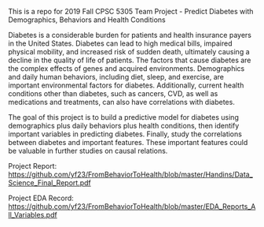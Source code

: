 This is a repo for 2019 Fall CPSC 5305 Team Project - Predict Diabetes with Demographics, Behaviors and Health Conditions

Diabetes is a considerable burden for patients and health insurance payers in the United States. Diabetes can lead to high medical bills, impaired physical mobility, and increased risk of sudden death, ultimately causing a decline in the quality of life of patients. The factors that cause diabetes are the complex effects of genes and acquired environments. Demographics and daily human behaviors, including diet, sleep, and exercise, are important environmental factors for diabetes. Additionally, current health conditions other than diabetes, such as cancers, CVD, as well as medications and treatments, can also have correlations with diabetes.

The goal of this project is to build a predictive model for diabetes using demographics plus daily behaviors plus health conditions, then identify important variables in predicting diabetes. Finally, study the correlations between diabetes and important features. These important features could be valuable in further studies on causal relations.

Project Report: https://github.com/yf23/FromBehaviorToHealth/blob/master/Handins/Data_Science_Final_Report.pdf

Project EDA Record: https://github.com/yf23/FromBehaviorToHealth/blob/master/EDA_Reports_All_Variables.pdf

